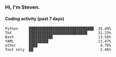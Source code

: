 ### Hi, I'm Steven.

#### Coding activity (past 7 days)
```
Python     ▓▓▓▓▓▓▓▓▓▓▓▓▓▓▓▓▓▓▓▓▓▓▓▓▓▓▓▓▓▓  35.49%
TeX        ▓▓▓▓▓▓▓▓▓▓▓▓▓▓▓▓▓▓▓▓▓▓▓▓▓▓▓     32.23%
Bash       ▓▓▓▓▓▓▓▓▓▓▓                     13.58%
YAML       ▓▓▓▓▓▓▓▓▓                       11.47%
other      ▓▓▓▓                             4.78%
Text only  ▓▓                               2.46%
```
